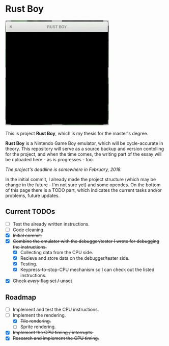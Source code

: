 # Rust Boy

![Current stage](/doc/boot.gif)

This is project **Rust Boy**, which is my thesis for the master's degree.

**Rust Boy** is a Nintendo Game Boy emulator, which will be cycle-accurate in theory. This repository will serve as a source backup and version contolling for the project, and when the time comes, the writing part of the essay will be uploaded here - as is progresses - too.

*The project's deadline is somewhere in February, 2018.*

In the initial commit, I already made the project structure (which may be change in the future - I'm not sure yet) and some opcodes. On the bottom of this page there is a TODO part, which indicates the current tasks and/or problems, future updates.

## Current TODOs

- [ ] Test the already written instructions.
- [ ] Code cleaning.
- [x] ~~Initial commit.~~
- [x] ~~Combine the emulator with the debugger/tester I wrote for debugging the instructions.~~
  - [x] Collecting data from the CPU side.
  - [x] Recieve and store data on the debugger/tester side.
  - [x] Testing.
  - [x] Keypress-to-stop-CPU mechanism so I can check out the listed instructions.
- [x] ~~Check _every_ flag set / unset~~

## Roadmap

- [ ] Implement and test the CPU instructions.
- [ ] Implement the rendering.
  - [x] ~~Tile rendering.~~
  - [ ] Sprite rendering.
- [x] ~~Implement the CPU timing / interrupts.~~
- [x] ~~Research and implement the GPU timing.~~